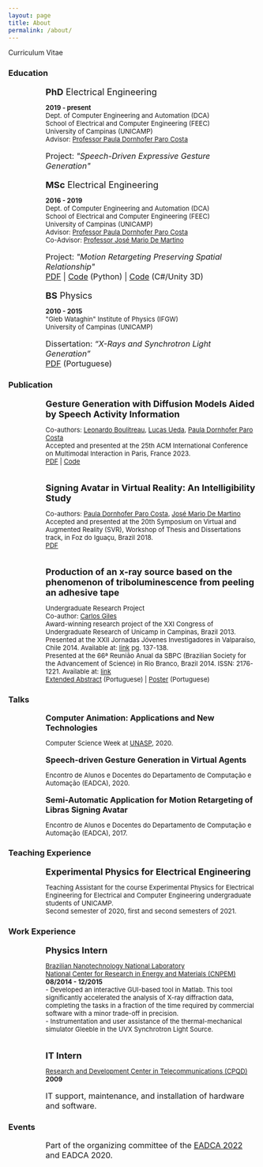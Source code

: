 ```yaml
---
layout: page
title: About
permalink: /about/
---
```




<p class="mytitle">Curriculum Vitae </p>

### **Education**


<p style="font-size:large; margin-left:2cm; margin-bottom:0cm">
<b>PhD</b> Electrical Engineering</p>
<p style="font-size:small; margin-left:2cm;  margin-bottom:0cm">
<b>2019 - present</b> <br />
Dept. of Computer Engineering and Automation (DCA) <br />
School of Electrical and Computer Engineering (FEEC) <br />
University of Campinas (UNICAMP)<br />
Advisor: <a href="https://pdpcosta.github.io/">Professor Paula Dornhofer Paro Costa </a></p>
<p style="font-size:medium; margin-left:2cm;">
Project: <em>"Speech-Driven Expressive Gesture Generation"</em><br />


</p>

<p style="font-size:large; margin-left:2cm; margin-bottom:0cm">
<b>MSc</b> Electrical Engineering</p>
<p style="font-size:small; margin-left:2cm;  margin-bottom:0cm">
<b>2016 - 2019</b><br />
Dept. of Computer Engineering and Automation (DCA) <br />
School of Electrical and Computer Engineering (FEEC) <br />
University of Campinas (UNICAMP)<br />
Advisor: <a href="https://pdpcosta.github.io/">Professor Paula Dornhofer Paro Costa </a><br />
Co-Advisor: <a href="https://www.dca.fee.unicamp.br/~martino/">Professor José Mario De Martino </a><br /></p>
<p style="font-size:medium;margin-left:2cm;">
Project: <em>"Motion Retargeting Preserving Spatial Relationship"</em> <br />
<a href="https://hdl.handle.net/20.500.12733/1639986">PDF</a> | <a href="https://github.com/rltonoli/MScTonoli">Code</a> (Python) | <a href="https://github.com/rltonoli/mr-unity">Code</a> (C#/Unity 3D) <br />


</p>

<p style="font-size:large;margin-left:2cm; margin-bottom:0cm">
<b>BS</b> Physics
</p>
<p style="font-size:small;margin-left:2cm; margin-bottom:0cm">
<b>2010 - 2015</b><br />
"Gleb Wataghin" Institute of Physics (IFGW) <br />
University of Campinas (UNICAMP)
</p>
<p style="font-size:medium;margin-left:2cm;">
Dissertation: <em>“X-Rays and Synchrotron Light Generation”</em><br />
<a href="https://bit.ly/40OVkki">PDF</a> (Portuguese)<br />
</p>

### **Publication**

<p style="font-size:large;margin-left:2cm; margin-bottom:0cm">
<b>Gesture Generation with Diffusion Models Aided by Speech Activity Information</b><br /></p>
<p style="font-size:small; margin-left:2cm;  margin-bottom:0cm">
Co-authors: <a href="https://github.com/leonardoboulitreau">Leonardo Boulitreau</a>, <a href="https://github.com/lucashueda">Lucas Ueda</a>, <a href="https://pdpcosta.github.io/">Paula Dornhofer Paro Costa </a><br />
Accepted and presented at the 25th ACM International Conference on Multimodal Interaction in Paris, France 2023. <br />
<a href="https://openreview.net/pdf?id=S9Efb3MoiZ">PDF</a> | <a href="https://github.com/ai-unicamp/ggvad-genea2023">Code</a>
</p>

<br />

<p style="font-size:large;margin-left:2cm; margin-bottom:0cm">
<b>Signing Avatar in Virtual Reality: An Intelligibility Study</b><br /></p>
<p style="font-size:small; margin-left:2cm;  margin-bottom:0cm">
Co-authors: <a href="https://pdpcosta.github.io/">Paula Dornhofer Paro Costa</a>, <a href="https://www.dca.fee.unicamp.br/~martino/">José Mario De Martino </a><br />
Accepted and presented at the 20th Symposium on Virtual and Augmented Reality (SVR), Workshop of Thesis and Dissertations track, in Foz do Iguaçu, Brazil 2018.<br />
<a href="https://bit.ly/3RFRaXw">PDF</a>
</p>

<br />

<p style="font-size:large;margin-left:2cm; margin-bottom:0cm">
<b>Production of an x-ray source based on the phenomenon of triboluminescence from peeling an adhesive tape</b><br /></p>
<p style="font-size:small; margin-left:2cm;  margin-bottom:0cm">
Undergraduate Research Project<br />
Co-author: <a href="https://sites.ifi.unicamp.br/giles/">Carlos Giles</a><br />
Award-winning research project of the XXI Congress of Undergraduate Research of Unicamp in Campinas, Brazil 2013. <br />
Presented at the XXII Jornadas Jóvenes Investigadores in Valparaíso, Chile 2014. Available at: <a href="http://grupomontevideo.org/site/publicaciones-jornadas-de-jovenes-investigadores/pg">link</a> pg. 137-138.<br />
Presented at the 66ª Reunião Anual da SBPC (Brazilian Society for the Advancement of Science) in Rio Branco, Brazil 2014. ISSN: 2176-1221. Available at: <a href="https://www.sbpcnet.org.br/LIVRO/66RA/resumos/resumos/6248.htm">link</a> <br />
<a href="https://www.sbpcnet.org.br/LIVRO/66RA/resumos/resumos/6248.htm">Extended Abstract</a> (Portuguese) | <a href="https://bit.ly/3YeWTGe">Poster</a> (Portuguese)<br />
</p>

### **Talks**

<p style="font-size:medium;margin-left:2cm; margin-bottom:0cm">
<b>Computer Animation: Applications and New Technologies</b><br /></p>
<p style="font-size:small; margin-left:2cm;  margin-bottom:0cm">
Computer Science Week at <a href="https://unasp.br/">UNASP</a>, 2020.
</p>

<p style="font-size:medium;margin-left:2cm; margin-bottom:0cm">
<b>Speech-driven Gesture Generation in Virtual Agents</b><br /></p>
<p style="font-size:small; margin-left:2cm;  margin-bottom:0cm">
Encontro de Alunos e Docentes do Departamento de Computação e Automação (EADCA), 2020.
</p>

<p style="font-size:medium;margin-left:2cm; margin-bottom:0cm">
<b>Semi-Automatic Application for Motion Retargeting of Libras Signing Avatar</b><br /></p>
<p style="font-size:small; margin-left:2cm;  margin-bottom:0cm">
Encontro de Alunos e Docentes do Departamento de Computação e Automação (EADCA), 2017.
</p>

### **Teaching Experience**

<p style="font-size:large;margin-left:2cm; margin-bottom:0cm">
<b>Experimental Physics for Electrical Engineering</b>
</p>
<p style="font-size:small; margin-left:2cm;  margin-bottom:0cm">
Teaching Assistant for the course Experimental Physics for Electrical Engineering for Electrical and Computer Engineering undergraduate students of UNICAMP. <br />
Second semester of 2020, first and second semesters of 2021.
</p>

### **Work Experience**

<p style="font-size:large; margin-left:2cm;margin-bottom:0cm">
<b>Physics Intern</b></p>
<p style="font-size:small; margin-left:2cm;margin-bottom:0cm">
<a href="https://lnnano.cnpem.br/en/home-en/">Brazilian Nanotechnology National Laboratory</a><br />
<a href="https://cnpem.br/en/">National Center for Research in Energy and Materials (CNPEM)</a> <br />
<b>08/2014 - 12/2015</b><br />
- Developed an interactive GUI-based tool in Matlab. This tool significantly accelerated the analysis of X-ray diffraction data, completing the tasks in a fraction of the time required by commercial software with a minor trade-off in precision.<br />
- Instrumentation and user assistance of the thermal-mechanical simulator Gleeble in the UVX Synchrotron Light Source.

</p>
<br />

<p style="font-size:large; margin-left:2cm;margin-bottom:0cm">
<b>IT Intern</b></p>
<p style="font-size:small; margin-left:2cm;margin-bottom:0cm">
<a href="https://www.cpqd.com.br/en/">Research and Development Center in Telecommunications (CPQD) </a><br />
<b>2009</b>
</p>
<p style="font-size:medium; margin-left:2cm;margin-bottom:0cm">
IT support, maintenance, and installation of hardware and software. <br />

</p>

### **Events**

<p style="font-size:medium; margin-left:2cm;margin-bottom:0cm">
Part of the organizing committee of the <a href="https://www.dca.fee.unicamp.br/portugues/pesquisa/seminarios/2022/">EADCA 2022</a> and EADCA 2020.
</p>

